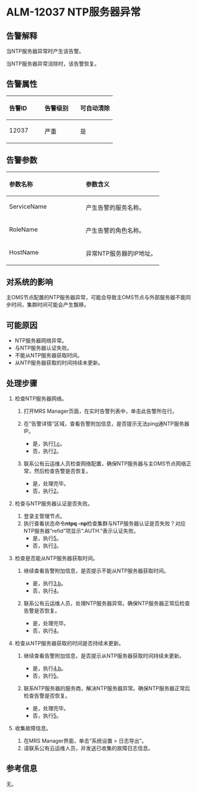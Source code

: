 # ALM-12037 NTP服务器异常<a name="ZH-CN_TOPIC_0093195039"></a>

## 告警解释<a name="zh-cn_topic_0035546887_section60608953165225"></a>

当NTP服务器异常时产生该告警。

当NTP服务器异常消除时，该告警恢复。

## 告警属性<a name="zh-cn_topic_0035546887_section5401937165252"></a>

<a name="zh-cn_topic_0035546887_table63114479165218"></a>
<table><thead align="left"><tr id="zh-cn_topic_0035546887_row8043489165218"><th class="cellrowborder" valign="top" width="33.33333333333333%" id="mcps1.1.4.1.1"><p id="zh-cn_topic_0035546887_p47542853165218"><a name="zh-cn_topic_0035546887_p47542853165218"></a><a name="zh-cn_topic_0035546887_p47542853165218"></a><strong id="zh-cn_topic_0035546887_b25232496165218"><a name="zh-cn_topic_0035546887_b25232496165218"></a><a name="zh-cn_topic_0035546887_b25232496165218"></a>告警ID</strong></p>
</th>
<th class="cellrowborder" valign="top" width="33.33333333333333%" id="mcps1.1.4.1.2"><p id="zh-cn_topic_0035546887_p30566310165218"><a name="zh-cn_topic_0035546887_p30566310165218"></a><a name="zh-cn_topic_0035546887_p30566310165218"></a><strong id="zh-cn_topic_0035546887_b6661339165218"><a name="zh-cn_topic_0035546887_b6661339165218"></a><a name="zh-cn_topic_0035546887_b6661339165218"></a>告警级别</strong></p>
</th>
<th class="cellrowborder" valign="top" width="33.33333333333333%" id="mcps1.1.4.1.3"><p id="zh-cn_topic_0035546887_p2697564165218"><a name="zh-cn_topic_0035546887_p2697564165218"></a><a name="zh-cn_topic_0035546887_p2697564165218"></a><strong id="zh-cn_topic_0035546887_b24278083165218"><a name="zh-cn_topic_0035546887_b24278083165218"></a><a name="zh-cn_topic_0035546887_b24278083165218"></a>可自动清除</strong></p>
</th>
</tr>
</thead>
<tbody><tr id="zh-cn_topic_0035546887_row17176163165218"><td class="cellrowborder" valign="top" width="33.33333333333333%" headers="mcps1.1.4.1.1 "><p id="zh-cn_topic_0035546887_p49091925165218"><a name="zh-cn_topic_0035546887_p49091925165218"></a><a name="zh-cn_topic_0035546887_p49091925165218"></a>12037</p>
</td>
<td class="cellrowborder" valign="top" width="33.33333333333333%" headers="mcps1.1.4.1.2 "><p id="zh-cn_topic_0035546887_p17023004165218"><a name="zh-cn_topic_0035546887_p17023004165218"></a><a name="zh-cn_topic_0035546887_p17023004165218"></a>严重</p>
</td>
<td class="cellrowborder" valign="top" width="33.33333333333333%" headers="mcps1.1.4.1.3 "><p id="zh-cn_topic_0035546887_p36686112165218"><a name="zh-cn_topic_0035546887_p36686112165218"></a><a name="zh-cn_topic_0035546887_p36686112165218"></a>是</p>
</td>
</tr>
</tbody>
</table>

## 告警参数<a name="zh-cn_topic_0035546887_section48258803165258"></a>

<a name="zh-cn_topic_0035546887_table34848141165218"></a>
<table><thead align="left"><tr id="zh-cn_topic_0035546887_row55944492165218"><th class="cellrowborder" valign="top" width="50%" id="mcps1.1.3.1.1"><p id="zh-cn_topic_0035546887_p35209974165218"><a name="zh-cn_topic_0035546887_p35209974165218"></a><a name="zh-cn_topic_0035546887_p35209974165218"></a><strong id="zh-cn_topic_0035546887_b48454312165218"><a name="zh-cn_topic_0035546887_b48454312165218"></a><a name="zh-cn_topic_0035546887_b48454312165218"></a>参数名称</strong></p>
</th>
<th class="cellrowborder" valign="top" width="50%" id="mcps1.1.3.1.2"><p id="zh-cn_topic_0035546887_p32485204165218"><a name="zh-cn_topic_0035546887_p32485204165218"></a><a name="zh-cn_topic_0035546887_p32485204165218"></a><strong id="zh-cn_topic_0035546887_b23931384165218"><a name="zh-cn_topic_0035546887_b23931384165218"></a><a name="zh-cn_topic_0035546887_b23931384165218"></a>参数含义</strong></p>
</th>
</tr>
</thead>
<tbody><tr id="zh-cn_topic_0035546887_row14055864165218"><td class="cellrowborder" valign="top" width="50%" headers="mcps1.1.3.1.1 "><p id="zh-cn_topic_0035546887_p64783229165218"><a name="zh-cn_topic_0035546887_p64783229165218"></a><a name="zh-cn_topic_0035546887_p64783229165218"></a>ServiceName</p>
</td>
<td class="cellrowborder" valign="top" width="50%" headers="mcps1.1.3.1.2 "><p id="zh-cn_topic_0035546887_p12950219165218"><a name="zh-cn_topic_0035546887_p12950219165218"></a><a name="zh-cn_topic_0035546887_p12950219165218"></a>产生告警的服务名称。</p>
</td>
</tr>
<tr id="zh-cn_topic_0035546887_row49443108165218"><td class="cellrowborder" valign="top" width="50%" headers="mcps1.1.3.1.1 "><p id="zh-cn_topic_0035546887_p45468817165218"><a name="zh-cn_topic_0035546887_p45468817165218"></a><a name="zh-cn_topic_0035546887_p45468817165218"></a>RoleName</p>
</td>
<td class="cellrowborder" valign="top" width="50%" headers="mcps1.1.3.1.2 "><p id="zh-cn_topic_0035546887_p59095579165218"><a name="zh-cn_topic_0035546887_p59095579165218"></a><a name="zh-cn_topic_0035546887_p59095579165218"></a>产生告警的角色名称。</p>
</td>
</tr>
<tr id="zh-cn_topic_0035546887_row62098166165218"><td class="cellrowborder" valign="top" width="50%" headers="mcps1.1.3.1.1 "><p id="zh-cn_topic_0035546887_p63895541165218"><a name="zh-cn_topic_0035546887_p63895541165218"></a><a name="zh-cn_topic_0035546887_p63895541165218"></a>HostName</p>
</td>
<td class="cellrowborder" valign="top" width="50%" headers="mcps1.1.3.1.2 "><p id="zh-cn_topic_0035546887_p8156357165218"><a name="zh-cn_topic_0035546887_p8156357165218"></a><a name="zh-cn_topic_0035546887_p8156357165218"></a>异常NTP服务器的IP地址。</p>
</td>
</tr>
</tbody>
</table>

## 对系统的影响<a name="zh-cn_topic_0035546887_section1946313416537"></a>

主OMS节点配置的NTP服务器异常，可能会导致主OMS节点与外部服务器不能同步时间，集群时间可能会产生飘移。

## 可能原因<a name="zh-cn_topic_0035546887_section9993405165311"></a>

-   NTP服务器网络异常。
-   与NTP服务器认证失败。
-   不能从NTP服务器获取时间。
-   从NTP服务器获取的时间持续未更新。

## 处理步骤<a name="zh-cn_topic_0035546887_section24122194165316"></a>

1.  检查NTP服务器网络。
    1.  打开MRS Manager页面，在实时告警列表中，单击此告警所在行。
    2.  在“告警详情”区域，查看告警附加信息，是否提示无法ping通NTP服务器IP。
        -   是，执行[1.c](#zh-cn_topic_0035546887_li1632254917016)。
        -   否，执行[2](#zh-cn_topic_0035546887_li39341571165349)。

    3.  <a name="zh-cn_topic_0035546887_li1632254917016"></a>联系公有云运维人员检查网络配置，确保NTP服务器与主OMS节点网络正常，然后检查告警是否恢复。
        -   是，处理完毕。
        -   否，执行[2](#zh-cn_topic_0035546887_li39341571165349)。


2.  <a name="zh-cn_topic_0035546887_li39341571165349"></a>检查与NTP服务器认证是否失败。
    1.  登录主管理节点。
    2.  执行查看状态命令**ntpq -np**检查集群与NTP服务器认证是否失败？对应NTP服务器“refid”项显示“.AUTH.”表示认证失败。
        -   是，执行[5](#zh-cn_topic_0035546887_li13676310165349)。
        -   否，执行[3](#zh-cn_topic_0035546887_li1771406117437)。


3.  <a name="zh-cn_topic_0035546887_li1771406117437"></a>检查是否能从NTP服务器获取时间。
    1.  继续查看告警附加信息，是否提示不能从NTP服务器获取时间。
        -   是，执行[3.b](#zh-cn_topic_0035546887_li3545109317619)。
        -   否，执行[4](#zh-cn_topic_0035546887_li2737952217524)。

    2.  <a name="zh-cn_topic_0035546887_li3545109317619"></a>联系公有云运维人员，处理NTP服务器异常。确保NTP服务器正常后检查告警是否恢复。
        -   是，处理完毕。
        -   否，执行[4](#zh-cn_topic_0035546887_li2737952217524)。


4.  <a name="zh-cn_topic_0035546887_li2737952217524"></a>检查从NTP服务器获取的时间是否持续未更新。
    1.  继续查看告警附加信息，是否提示从NTP服务器获取时间持续未更新。
        -   是，执行[4.b](#zh-cn_topic_0035546887_li6014697617721)。
        -   否，执行[5](#zh-cn_topic_0035546887_li13676310165349)。

    2.  <a name="zh-cn_topic_0035546887_li6014697617721"></a>联系NTP服务器的服务商，解决NTP服务器异常。确保NTP服务器正常后检查告警是否恢复。
        -   是，处理完毕。
        -   否，执行[5](#zh-cn_topic_0035546887_li13676310165349)。


5.  <a name="zh-cn_topic_0035546887_li13676310165349"></a>收集故障信息。
    1.  在MRS Manager界面，单击“系统设置 \> 日志导出”。
    2.  请联系公有云运维人员，并发送已收集的故障日志信息。


## 参考信息<a name="zh-cn_topic_0035546887_section5597720165321"></a>

无。

